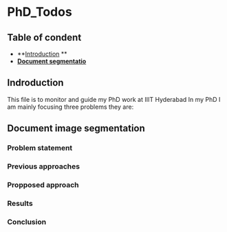 # PhD_Todos

## Table of condent
* **[Introduction](#introduction) **
* **[Document segmentatio](#document-image-segmentation)**

## Indroduction

This file is to monitor and guide my PhD work at IIIT Hyderabad
In my PhD I am mainly focusing three problems they are:

## Document image segmentation

### Problem statement

### Previous approaches

### Propposed approach

### Results

### Conclusion




